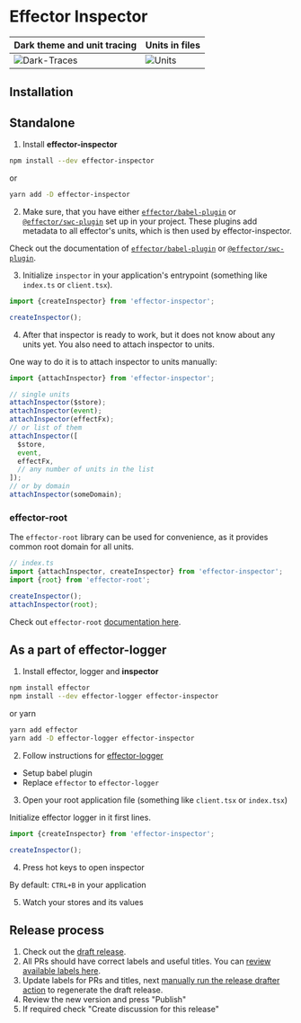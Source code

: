 # Effector Inspector

| Dark theme and unit tracing                     | Units in files                            |
| ----------------------------------------------- | ----------------------------------------- |
| ![Dark-Traces](https://i.imgur.com/m9arc8u.png) | ![Units](https://i.imgur.com/VFki78R.png) |

## Installation

## Standalone

1. Install **effector-inspector**

```bash
npm install --dev effector-inspector
```

or

```bash
yarn add -D effector-inspector
```

2. Make sure, that you have either [`effector/babel-plugin`](https://effector.dev/docs/api/effector/babel-plugin/) or [`@effector/swc-plugin`](https://github.com/effector/swc-plugin) set up in your project. These plugins add metadata to all effector's units, which is then used by effector-inspector.

Check out the documentation of [`effector/babel-plugin`](https://effector.dev/docs/api/effector/babel-plugin/) or [`@effector/swc-plugin`](https://github.com/effector/swc-plugin).

3. Initialize `inspector` in your application's entrypoint (something like `index.ts` or `client.tsx`).

```ts
import {createInspector} from 'effector-inspector';

createInspector();
```

4. After that inspector is ready to work, but it does not know about any units yet. You also need to attach inspector to units.

One way to do it is to attach inspector to units manually:

```ts
import {attachInspector} from 'effector-inspector';

// single units
attachInspector($store);
attachInspector(event);
attachInspector(effectFx);
// or list of them
attachInspector([
  $store,
  event,
  effectFx,
  // any number of units in the list
]);
// or by domain
attachInspector(someDomain);
```

### effector-root

The `effector-root` library can be used for convenience, as it provides common root domain for all units.

```ts
// index.ts
import {attachInspector, createInspector} from 'effector-inspector';
import {root} from 'effector-root';

createInspector();
attachInspector(root);
```

Check out `effector-root` [documentation here](https://github.com/effector/root#how-to-auto-replace-all-imports-of-effector-to-effector-root-using-babel-plugin).

## As a part of effector-logger

1. Install effector, logger and **inspector**

```bash
npm install effector
npm install --dev effector-logger effector-inspector
```

or yarn

```bash
yarn add effector
yarn add -D effector-logger effector-inspector
```

2. Follow instructions for [effector-logger](https://github.com/sergeysova/effector-logger#installation)

- Setup babel plugin
- Replace `effector` to `effector-logger`

3. Open your root application file (something like `client.tsx` or `index.tsx`)

Initialize effector logger in it first lines.

```ts
import {createInspector} from 'effector-inspector';

createInspector();
```

4. Press hot keys to open inspector

By default: `CTRL+B` in your application

5. Watch your stores and its values

## Release process

1. Check out the [draft release](https://github.com/effector/inspector/releases).
1. All PRs should have correct labels and useful titles. You can [review available labels here](https://github.com/effector/inspector/blob/master/.github/release-drafter.yml).
1. Update labels for PRs and titles, next [manually run the release drafter action](https://github.com/effector/inspector/actions/workflows/release-drafter.yml) to regenerate the draft release.
1. Review the new version and press "Publish"
1. If required check "Create discussion for this release"
